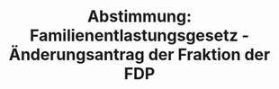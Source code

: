---
abstimmung:
  abstimmung: 1
  bundestagssitzung: 164
  legislaturperiode: 19
categories:
- Todo
data:
- title: Abstimmungsergebnis 20200529_1-data.pdf
  url: /res/2021-btw/abstimmungsergebnisse/20200529_1-data.pdf
- title: Abstimmungsergebnis 20200529_1_xls-data.xlsx
  url: /res/2021-btw/abstimmungsergebnisse/20200529_1_xls-data.xlsx
- title: Abstimmungsergebnis 20200529_1_xls-data.csv
  url: /res/2021-btw/abstimmungsergebnisse/csv/20200529_1_xls-data.csv
ergebnis:
  afd:
    enthaltung: 0
    gesamt: 89
    ja: 0
    nein: 81
    nichtabgegeben: 8
    ungueltig: 0
  bü90/gr:
    enthaltung: 55
    gesamt: 67
    ja: 0
    nein: 5
    nichtabgegeben: 7
    ungueltig: 0
  cdu/csu:
    enthaltung: 0
    gesamt: 246
    ja: 230
    nein: 0
    nichtabgegeben: 16
    ungueltig: 0
  die linke.:
    enthaltung: 1
    gesamt: 69
    ja: 0
    nein: 58
    nichtabgegeben: 10
    ungueltig: 0
  fdp:
    enthaltung: 1
    gesamt: 80
    ja: 70
    nein: 1
    nichtabgegeben: 8
    ungueltig: 0
  file: 20200529_1_xls-data.xlsx
  fraktionslos:
    enthaltung: 0
    gesamt: 6
    ja: 0
    nein: 2
    nichtabgegeben: 4
    ungueltig: 0
  spd:
    enthaltung: 1
    gesamt: 152
    ja: 137
    nein: 2
    nichtabgegeben: 12
    ungueltig: 0
layout: abstimmung
links:
- title: Link zu bundestag.de
  url: https://www.bundestag.de/parlament/plenum/abstimmung/abstimmung?id=552
preview: 'Deutscher Bundestag


  164. Sitzung des Deutschen Bundestages

  am Freitag, 29. Mai 2020


  Endgültiges Ergebnis der Namentlichen Abstimmung Nr. 1


  Beschlussempfehlung des Auswärtigen Ausschusses (3. Ausschuss)

  zu dem Antrag der Bundesregierung

  Fortsetzung der Beteiligung bewaffneter deutscher Streitkräfte an der Militärmission
  der

  Europäischen Union als Beitrag zur Ausbildung der malischen Streitkräfte (EUTM Mali)

  Drs. 19/19002 und 19/19583'
tags:
- Todo
title: 'Abstimmung: Familienentlastungsgesetz - Änderungsantrag der Fraktion der FDP'
---